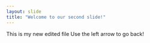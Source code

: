 ```yaml
---
layout: slide
title: "Welcome to our second slide!"
---
```

This is my new edited file
Use the left arrow to go back!
